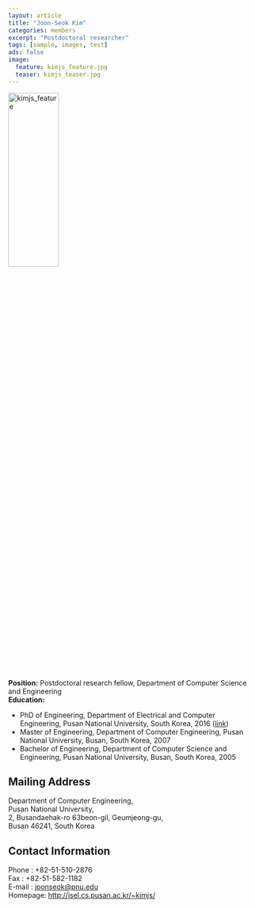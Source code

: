 ```yaml
---
layout: article
title: "Joon-Seok Kim"
categories: members
excerpt: "Postdoctoral researcher"
tags: [sample, images, test]
ads: false
image:
  feature: kimjs_feature.jpg
  teaser: kimjs_teaser.jpg
---
```


<div><img style="width: 45%; height: 30%" src="{{ site.baseurl }}/images/{{ page.image.feature }}" alt="kimjs_feature" ></div>

**Position:** Postdoctoral research fellow, Department of Computer Science and Engineering <br/>
**Education:**

* PhD of Engineering, Department of Electrical and Computer Engineering, Pusan National University, South Korea, 2016 (<a href="http://joon-seok.github.io/Thesis/">link</a>)
* Master of Engineering, Department of Computer Engineering, Pusan National University, Busan, South Korea, 2007
* Bachelor of Engineering, Department of Computer Science and Engineering, Pusan National University, Busan, South Korea, 2005

## Mailing Address

Department of Computer Engineering,<br>
Pusan National University,<br>
2, Busandaehak-ro 63beon-gil, Geumjeong-gu,<br>
Busan 46241, South Korea

## Contact Information
Phone : +82-51-510-2876 <br>
Fax : +82-51-582-1182 <br>
E-mail : joonseok@pnu.edu <br>
Homepage: <a href="http://isel.cs.pusan.ac.kr/~kimjs/">http://isel.cs.pusan.ac.kr/~kimjs/</a>
